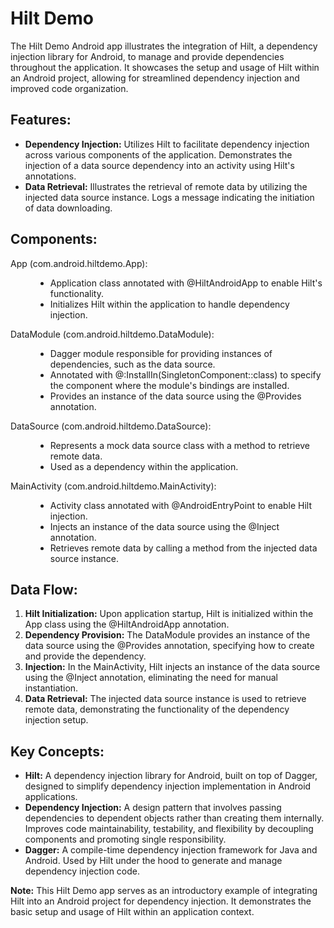 <h1>Hilt Demo</h1>
<p>The Hilt Demo Android app illustrates the integration of Hilt, a dependency injection library for Android, to manage and provide dependencies throughout the application. It showcases the setup and usage of Hilt within an Android project, allowing for streamlined dependency injection and improved code organization.</p>

<h2>Features:</h2>
<ul>
  <li><strong>Dependency Injection:</strong> Utilizes Hilt to facilitate dependency injection across various components of the application. Demonstrates the injection of a data source dependency into an activity using Hilt's annotations.</li>
  <li><strong>Data Retrieval:</strong> Illustrates the retrieval of remote data by utilizing the injected data source instance. Logs a message indicating the initiation of data downloading.</li>
</ul>

<h2>Components:</h2>
<dl>
  <dt>App (com.android.hiltdemo.App):</dt>
  <dd>
    <ul>
      <li>Application class annotated with @HiltAndroidApp to enable Hilt's functionality.</li>
      <li>Initializes Hilt within the application to handle dependency injection.</li>
    </ul>
  </dd>
  
  <dt>DataModule (com.android.hiltdemo.DataModule):</dt>
  <dd>
    <ul>
      <li>Dagger module responsible for providing instances of dependencies, such as the data source.</li>
      <li>Annotated with @:InstallIn(SingletonComponent::class) to specify the component where the module's bindings are installed.</li>
      <li>Provides an instance of the data source using the @Provides annotation.</li>
    </ul>
  </dd>
  
  <dt>DataSource (com.android.hiltdemo.DataSource):</dt>
  <dd>
    <ul>
      <li>Represents a mock data source class with a method to retrieve remote data.</li>
      <li>Used as a dependency within the application.</li>
    </ul>
  </dd>
  
  <dt>MainActivity (com.android.hiltdemo.MainActivity):</dt>
  <dd>
    <ul>
      <li>Activity class annotated with @AndroidEntryPoint to enable Hilt injection.</li>
      <li>Injects an instance of the data source using the @Inject annotation.</li>
      <li>Retrieves remote data by calling a method from the injected data source instance.</li>
    </ul>
  </dd>
</dl>

<h2>Data Flow:</h2>
<ol>
  <li><strong>Hilt Initialization:</strong> Upon application startup, Hilt is initialized within the App class using the @HiltAndroidApp annotation.</li>
  <li><strong>Dependency Provision:</strong> The DataModule provides an instance of the data source using the @Provides annotation, specifying how to create and provide the dependency.</li>
  <li><strong>Injection:</strong> In the MainActivity, Hilt injects an instance of the data source using the @Inject annotation, eliminating the need for manual instantiation.</li>
  <li><strong>Data Retrieval:</strong> The injected data source instance is used to retrieve remote data, demonstrating the functionality of the dependency injection setup.</li>
</ol>

<h2>Key Concepts:</h2>
<ul>
  <li><strong>Hilt:</strong> A dependency injection library for Android, built on top of Dagger, designed to simplify dependency injection implementation in Android applications.</li>
  <li><strong>Dependency Injection:</strong> A design pattern that involves passing dependencies to dependent objects rather than creating them internally. Improves code maintainability, testability, and flexibility by decoupling components and promoting single responsibility.</li>
  <li><strong>Dagger:</strong> A compile-time dependency injection framework for Java and Android. Used by Hilt under the hood to generate and manage dependency injection code.</li>
</ul>

<p><strong>Note:</strong> This Hilt Demo app serves as an introductory example of integrating Hilt into an Android project for dependency injection. It demonstrates the basic setup and usage of Hilt within an application context.</p>
